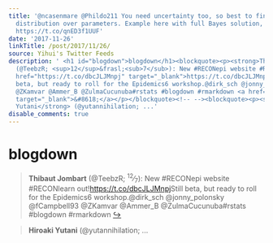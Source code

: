 ```yaml
---
title: '@ncasenmare @Phildo211 You need uncertainty too, so best to find posterior
  distribution over parameters. Example here with full Bayes solution, code, and lynx/hare!
  https://t.co/qnED3f1UUF'
date: '2017-11-26'
linkTitle: /post/2017/11/26/
source: Yihui's Twitter Feeds
description: ' <h1 id="blogdown">blogdown</h1><blockquote><p><strong>Thibaut Jombart</strong>
  (@TeebzR; <sup>12</sup>&frasl;<sub>7</sub>): New #RECONepi website #RECONlearn out!<a
  href="https://t.co/dbcJLJMnpj" target="_blank">https://t.co/dbcJLJMnpj</a>Still
  beta, but ready to roll for the Epidemics6 workshop.@dirk_sch @jonny_polonsky @fCampbell93
  @ZKamvar @Ammer_B @ZulmaCucunuba#rstats #blogdown #rmarkdown <a href="https://twitter.com/xieyihui/status/934514140932136960"
  target="_blank">&#8618;</a></p></blockquote><!-- --><blockquote><p><strong>Hiroaki
  Yutani</strong> (@yutannihilation; ...'
disable_comments: true
---
```

 <h1 id="blogdown">blogdown</h1><blockquote><p><strong>Thibaut Jombart</strong> (@TeebzR; <sup>12</sup>&frasl;<sub>7</sub>): New #RECONepi website #RECONlearn out!<a href="https://t.co/dbcJLJMnpj" target="_blank">https://t.co/dbcJLJMnpj</a>Still beta, but ready to roll for the Epidemics6 workshop.@dirk_sch @jonny_polonsky @fCampbell93 @ZKamvar @Ammer_B @ZulmaCucunuba#rstats #blogdown #rmarkdown <a href="https://twitter.com/xieyihui/status/934514140932136960" target="_blank">&#8618;</a></p></blockquote><!-- --><blockquote><p><strong>Hiroaki Yutani</strong> (@yutannihilation; ...
